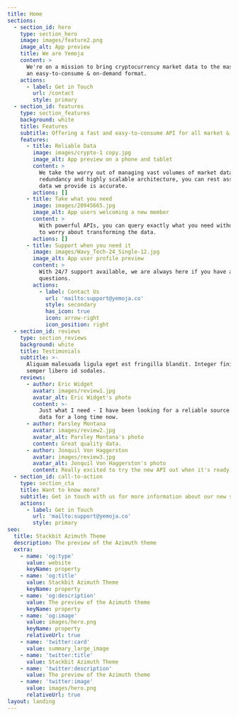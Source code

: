 ```yaml
---
title: Home
sections:
  - section_id: hero
    type: section_hero
    image: images/feature2.png
    image_alt: App preview
    title: We are Yemoja
    content: >
      We're on a mission to bring cryptocurrency market data to the masses, in
      an easy-to-consume & on-demand format.
    actions:
      - label: Get in Touch
        url: /contact
        style: primary
  - section_id: features
    type: section_features
    background: white
    title: Features
    subtitle: Offering a fast and easy-to-consume API for all market & tick data
    features:
      - title: Reliable Data
        image: images/crypto-1 copy.jpg
        image_alt: App preview on a phone and tablet
        content: >
          We take the worry out of managing vast volumes of market data. With
          redundancy and highly scalable architecture, you can rest assured the
          data we provide is accurate.
        actions: []
      - title: Take what you need
        image: images/20945665.jpg
        image_alt: App users welcoming a new member
        content: >
          With powerful APIs, you can query exactly what you need without having
          to worry about transforming the data.
        actions: []
      - title: Support when you need it
        image: images/Wavy_Tech-24_Single-12.jpg
        image_alt: App user profile preview
        content: >
          With 24/7 support available, we are always here if you have any
          questions.
        actions:
          - label: Contact Us
            url: 'mailto:support@yemoja.co'
            style: secondary
            has_icon: true
            icon: arrow-right
            icon_position: right
  - section_id: reviews
    type: section_reviews
    background: white
    title: Testimonials
    subtitle: >-
      Aliquam malesuada ligula eget est fringilla blandit. Integer finibus
      semper libero id sodales.
    reviews:
      - author: Eric Widget
        avatar: images/review1.jpg
        avatar_alt: Eric Widget's photo
        content: >-
          Just what I need - I have been looking for a reliable source for this
          data for a long time now.
      - author: Parsley Montana
        avatar: images/review2.jpg
        avatar_alt: Parsley Montana's photo
        content: Great quality data.
      - author: Jonquil Von Haggerston
        avatar: images/review3.jpg
        avatar_alt: Jonquil Von Haggerston's photo
        content: Really excited to try the new API out when it's ready!
  - section_id: call-to-action
    type: section_cta
    title: Want to know more?
    subtitle: Get in touch with us for more information about our new service.
    actions:
      - label: Get in Touch
        url: 'mailto:support@yemoja.co'
        style: primary
seo:
  title: Stackbit Azimuth Theme
  description: The preview of the Azimuth theme
  extra:
    - name: 'og:type'
      value: website
      keyName: property
    - name: 'og:title'
      value: Stackbit Azimuth Theme
      keyName: property
    - name: 'og:description'
      value: The preview of the Azimuth theme
      keyName: property
    - name: 'og:image'
      value: images/hero.png
      keyName: property
      relativeUrl: true
    - name: 'twitter:card'
      value: summary_large_image
    - name: 'twitter:title'
      value: Stackbit Azimuth Theme
    - name: 'twitter:description'
      value: The preview of the Azimuth theme
    - name: 'twitter:image'
      value: images/hero.png
      relativeUrl: true
layout: landing
---
```

